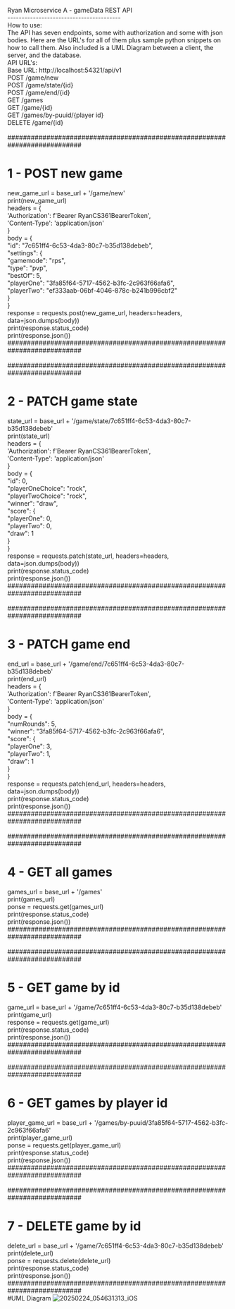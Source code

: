 Ryan Microservice A - gameData REST API<br/>
----------------------------------------<br/>
How to use:<br/>
The API has seven endpoints, some with authorization and some with json bodies. Here are the URL's for all of them plus sample python snippets on how to call them. Also included is a UML Diagram between a client, the server, and the database.<br/>
API URL's:<br/>
Base URL: http://localhost:54321/api/v1<br/>
POST /game/new<br/>
POST /game/state/{id}<br/>
POST /game/end/{id}<br/>
GET /games<br/>
GET /game/{id}<br/>
GET /games/by-puuid/{player id}<br/>
DELETE /game/{id}<br/>
<br/>
###########################################################################<br/>
# 1 - POST new game<br/>
new_game_url = base_url + '/game/new'<br/>
print(new_game_url)
<br/>
headers = {<br/>
    'Authorization': f'Bearer RyanCS361BearerToken',<br/>
    'Content-Type': 'application/json'<br/>
}<br/>
body = { <br/>
  "id": "7c651ff4-6c53-4da3-80c7-b35d138debeb",<br/>
  "settings": {<br/>
    "gamemode": "rps",<br/>
    "type": "pvp",<br/>
    "bestOf": 5,<br/>
    "playerOne": "3fa85f64-5717-4562-b3fc-2c963f66afa6",<br/>
    "playerTwo": "ef333aab-06bf-4046-878c-b241b996cbf2"<br/>
  }<br/>
}<br/>
response = requests.post(new_game_url, headers=headers, data=json.dumps(body))<br/>
print(response.status_code)<br/>
print(response.json())<br/>
###########################################################################<br/>
<br/>
###########################################################################<br/>
# 2 - PATCH game state<br/>
state_url = base_url + '/game/state/7c651ff4-6c53-4da3-80c7-b35d138debeb'<br/>
print(state_url)<br/>
headers = {<br/>
    'Authorization': f'Bearer RyanCS361BearerToken',<br/>
    'Content-Type': 'application/json'<br/>
}<br/>
body = {<br/>
      "id": 0,<br/>
      "playerOneChoice": "rock",<br/>
      "playerTwoChoice": "rock",<br/>
      "winner": "draw",<br/>
      "score": {<br/>
        "playerOne": 0,<br/>
        "playerTwo": 0,<br/>
        "draw": 1<br/>
      }<br/>
}<br/>
response = requests.patch(state_url, headers=headers, data=json.dumps(body))<br/>
print(response.status_code)<br/>
print(response.json())<br/>
###########################################################################<br/>
<br/>
###########################################################################<br/>
# 3 - PATCH game end<br/>
end_url = base_url + '/game/end/7c651ff4-6c53-4da3-80c7-b35d138debeb'<br/>
print(end_url)<br/>
headers = {<br/>
    'Authorization': f'Bearer RyanCS361BearerToken',<br/>
    'Content-Type': 'application/json'<br/>
}<br/>
body = {<br/>
    "numRounds": 5,<br/>
    "winner": "3fa85f64-5717-4562-b3fc-2c963f66afa6",<br/>
    "score": {<br/>
      "playerOne": 3,<br/>
      "playerTwo": 1,<br/>
      "draw": 1<br/>
		}<br/>
}<br/>
response = requests.patch(end_url, headers=headers, data=json.dumps(body))<br/>
print(response.status_code)<br/>
print(response.json())<br/>
###########################################################################<br/>
<br/>
###########################################################################<br/>
# 4 - GET all games<br/>
games_url = base_url + '/games'<br/>
print(games_url)<br/>
ponse = requests.get(games_url)<br/>
print(response.status_code)<br/>
print(response.json())<br/>
###########################################################################<br/>
<br/>
###########################################################################<br/>
# 5 - GET game by id<br/>
game_url = base_url + '/game/7c651ff4-6c53-4da3-80c7-b35d138debeb'<br/>
print(game_url)<br/>
response = requests.get(game_url)<br/>
print(response.status_code)<br/>
print(response.json())<br/>
###########################################################################<br/>
<br/>
###########################################################################<br/>
# 6 - GET games by player id<br/>
player_game_url = base_url + '/games/by-puuid/3fa85f64-5717-4562-b3fc-2c963f66afa6'<br/>
print(player_game_url)<br/>
ponse = requests.get(player_game_url)<br/>
print(response.status_code)<br/>
print(response.json())<br/>
###########################################################################<br/>
<br/>
###########################################################################<br/>
# 7 - DELETE game by id<br/>
delete_url = base_url + '/game/7c651ff4-6c53-4da3-80c7-b35d138debeb'<br/>
print(delete_url)<br/>
ponse = requests.delete(delete_url)<br/>
print(response.status_code)<br/>
print(response.json())<br/>
###########################################################################<br/>
#UML Diagram
![20250224_054631313_iOS](https://github.com/user-attachments/assets/bb160e57-db04-4dcf-8661-b9930d6f27ec)


